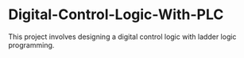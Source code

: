 # Digital-Control-Logic-With-PLC
This project involves designing a digital control logic with ladder logic programming.
